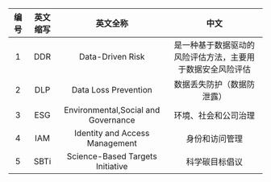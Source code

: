 |编号|英文缩写|英文全称|中文|      
|:---:|:---:|:---:|:---:|
|1|DDR|Data-Driven Risk|是一种基于数据驱动的风险评估方法，主要用于数据安全风险评估|
|2|DLP|Data Loss Prevention|数据丢失防护（数据防泄露）|  
|3|ESG|Environmental,Social and Governance|环境、社会和公司治理|
|4|IAM|Identity and Access Management|身份和访问管理|
|5|SBTi|Science-Based Targets Initiative|科学碳目标倡议|
